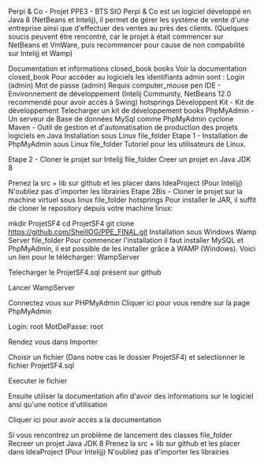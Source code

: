 Perpi & Co - Projet PPE3 - BTS SIO
Perpi & Co est un logiciel développé en Java 8 (NetBeans et Intelij), il permet de gérer les système de vente d'une entreprise ainsi que d'effectuer des ventes au près des clients. (Quelques soucis peuvent être rencontré, car le projet à était commencer sur NetBeans et VmWare, puis recommencer pour cause de non compabilité sur Intelijj et Wamp)

Documentation et informations closed_book
books Voir la documentation
closed_book Pour accèder au logiciels les identifiants admin sont : Login (admin) Mot de passe (admin)
Requis computer_mouse
pen IDE - Environnement de développement (Intelij Community, NetBeans 12.0 recommendé pour avoir accès à Swing)
hotsprings Développent Kit - Kit de développement Telecharger un kit de développement
books PhpMyAdmin - Un serveur de Base de données MySql comme PhpMyAdmin
cyclone Maven - Outil de gestion et d'automatisation de production des projets logiciels en Java
Installation sous Linux file_folder
Etape 1 - Installation de PhpMyAdmin sous Linux file_folder
Tutoriel pour les utilisateurs de Linux.

Etape 2 - Cloner le projet sur Intelijj file_folder
Creer un projet en Java JDK 8

Prenez la src + lib sur github et les placer dans IdeaProject (Pour Intelijj)
N'oubliez pas d'importer les librairies
Etape 2Bis - Cloner le projet sur la machine virtuel sous linux file_folder
hotsprings Pour installer le JAR, il suffit de cloner le repository depuis votre machine linux:

mkdir ProjetSF4
cd ProjetSF4
git clone https://github.com/SheillOG/PPE_FINAL.git
Installation sous Windows Wamp Server file_folder
Pour commencer l'installation il faut installer MySQL et PhpMyAdmin, il est possible de les installer grâce à WAMP (Windows). Voici un lien pour le télécharger: WampServer

Telecharger le ProjetSF4.sql présent sur github

Lancer WampServer

Connectez vous sur PHPMyAdmin Cliquer ici pour vous rendre sur la page PhpMyAdmin

Login: root MotDePasse: root

Rendez vous dans Importer

Choisir un fichier (Dans notre cas le dossier ProjetSF4) et selectionner le fichier ProjetSF4.sql

Executer le fichier

Ensuite utiliser la documentation afin d'avoir des informations sur le logiciel ansi qu'une notice d'utilisation

Cliquer ici pour avoir accès a la documentation

Si vous rencontrez un problème de lancement des classes file_folder
Recreer un projet Java JDK 8
Prenez la src + lib sur github et les placer dans IdeaProject (Pour Intelijj)
N'oubliez pas d'importer les librairies
